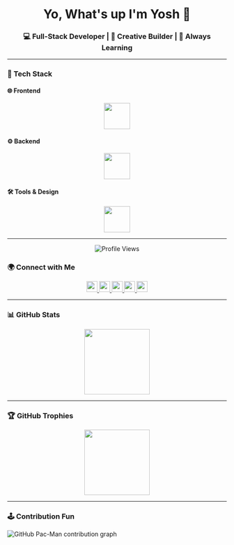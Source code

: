 <h1 align="center">Yo, What's up I'm Yosh 👋</h1> 
<h3 align="center">💻 Full-Stack Developer | 🎨 Creative Builder | 🚀 Always Learning</h3>

---

### 🚀 Tech Stack  

#### 🌐 Frontend
<div align="center">
  <img src="https://skillicons.dev/icons?i=html,css,js,react,tailwind,bootstrap" height="60" />
</div>

#### ⚙️ Backend
<div align="center">
  <img src="https://skillicons.dev/icons?i=php,laravel,java,lua,mysql,postgres" height="60" />
</div>

#### 🛠️ Tools & Design
<div align="center">
  <img src="https://skillicons.dev/icons?i=git,github,vscode,idea,figma,blender,powershell,robloxstudio" height="60" />
</div>

---
<div align="center">
  <img src="https://komarev.com/ghpvc/?username=YoshBatula&style=for-the-badge&color=blue" alt="Profile Views" />
</div>

### 🌍 Connect with Me
<div align="center">
  <a href="https://facebook.com/yosh.batula.35" target="_blank">
    <img src="https://img.shields.io/static/v1?message=Facebook&logo=facebook&label=&color=1877F2&logoColor=white&labelColor=&style=for-the-badge" height="25" />
  </a>
  <a href="https://www.linkedin.com/in/yosh-batula-90b277333/" target="_blank">
    <img src="https://img.shields.io/static/v1?message=LinkedIn&logo=linkedin&label=&color=0077B5&logoColor=white&labelColor=&style=for-the-badge" height="25" />
  </a>
  <a href="https://www.instagram.com/yoshiem_/" target="_blank">
    <img src="https://img.shields.io/static/v1?message=Instagram&logo=instagram&label=&color=E4405F&logoColor=white&labelColor=&style=for-the-badge" height="25" />
  </a>
  <a href="https://discordapp.com/users/yoshimurae" target="_blank">
    <img src="https://img.shields.io/static/v1?message=Discord&logo=discord&label=&color=7289DA&logoColor=white&labelColor=&style=for-the-badge" height="25" />
  </a>
  <a href="mailto:yoshbatula2@gmail.com">
    <img src="https://img.shields.io/static/v1?message=Email&logo=gmail&label=&color=D14836&logoColor=white&labelColor=&style=for-the-badge" height="25" />
  </a>
</div>



---

### 📊 GitHub Stats
<div align="center">
  <img src="https://streak-stats.demolab.com?user=YoshBatula&theme=dracula&hide_border=false&border_radius=5" height="150" />
</div>

---

### 🏆 GitHub Trophies
<div align="center">
  <img src="https://github-profile-trophy.vercel.app/?username=YoshBatula&theme=dracula&row=1&margin-w=8&margin-h=8&no-bg=false&no-frame=false" height="150" />
</div>

---

### 🕹️ Contribution Fun
<picture>
  <source media="(prefers-color-scheme: dark)" srcset="https://raw.githubusercontent.com/YoshBatula/YoshBatula/output/pacman-contribution-graph-dark.svg">
  <source media="(prefers-color-scheme: light)" srcset="https://raw.githubusercontent.com/YoshBatula/YoshBatula/output/pacman-contribution-graph.svg">
  <img alt="GitHub Pac-Man contribution graph" src="https://raw.githubusercontent.com/YoshBatula/YoshBatula/output/pacman-contribution-graph.svg">
</picture>
